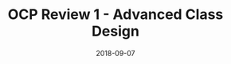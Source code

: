 ---
title: OCP Review 1 - Advanced Class Design
layout: post
tags: [java, ocp, class]
date: 2018-09-07
---